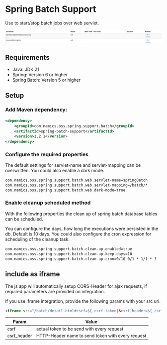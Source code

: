 # Spring Batch Support
Use to start/stop batch jobs over web servlet.

![Example View](assets/example-overview.png)

## Requirements
- Java: JDK 21
- Spring: Version 6 or higher
- Spring Batch: Version 5 or higher

## Setup
### Add Maven dependency:
```xml
<dependency>
    <groupId>com.namics.oss.spring.support.batch</groupId>
    <artifactId>spring-batch-support</artifactId>
    <version>1.2.1</version>
</dependency>
```

### Configure the required properties
The default settings for servlet-name and servlet-mapping can be overwritten. You could also enable a dark mode.
```properties
com.namics.oss.spring.support.batch.web.servlet-name=springBatch
com.namics.oss.spring.support.batch.web.servlet-mapping=/batch/*
com.namics.oss.spring.support.batch.web.dark-mode=true
```

### Enable cleanup scheduled method
With the following properties the clean up of spring batch database tables can be scheduled.

You can configure the days, how long the executions were persisted in the db. Default is 10 days. 
You could also configure the cron expression for scheduling of the cleanup task.

```properties
com.namics.oss.spring.support.batch.clean-up.enabled=true
com.namics.oss.spring.support.batch.clean-up.keep-days=10
com.namics.oss.spring.support.batch.clean-up.cron=0/10 0/1 * 1/1 * ?
```

## include as iframe
The js app will automatically setup CORS-Header for ajax requests, if required parameters are provided on integration.

If you use iframe integration, provide the following params with your src url.

```html
<iframe src="/batch/detail.html#csrf=${_csrf.token}&csrf_header=${_csrf.headerName}" width="100%"></iframe>
```

Param        | Value
-------------|--------------------------------------------------
csrf         | actual token to be send with every request 
csrf_header  | HTTP-Header name to send token with every request